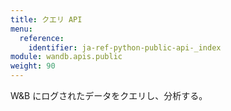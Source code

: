 ```yaml
---
title: クエリ API
menu:
  reference:
    identifier: ja-ref-python-public-api-_index
module: wandb.apis.public
weight: 90
---
```


W&B にログされたデータをクエリし、分析する。